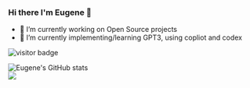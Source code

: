 ### Hi there I'm Eugene 👋

- 🔭 I’m currently working on Open Source projects
- 🌱 I’m currently implementing/learning GPT3, using copliot and codex

![visitor badge](https://visitor-badge.glitch.me/badge?page_id=ycechungAI.visitor-badge)

<!--
**ycechungAI/ycechungAi** is a ✨ _special_ ✨ repository because its `README.md` (this file) appears on your GitHub profile.

Here are some ideas to get you started:

- 🔭 I’m currently working on ...
- 🌱 I’m currently learning ...
- 👯 I’m looking to collaborate on ...
- 🤔 I’m looking for help with ...
- 💬 Ask me about ...
- 📫 How to reach me: ...
- 😄 Pronouns: ...
- ⚡ Fun fact: ...
-->
![Eugene's GitHub stats](https://github-readme-stats.vercel.app/api?username=ycechungAI&theme=highcontrast&show_icons=true)
<br/>
![](https://gitwar.herokuapp.com/badge?username=ycechungAI&color=green)
